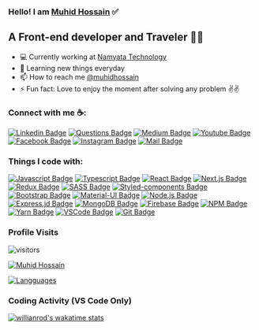 ### Hello! I am [Muhid Hossain][website] ✅
## A Front-end developer and Traveler 🚀🚀
- 💻 Currently working at [Namyata Technology][job]
- 🌱 Learning new things everyday
- 📫 How to reach me [@muhidhossain][linkedin]
- ⚡ Fun fact: Love to enjoy the moment after solving any problem ✌✌️

### Connect with me ☕:

[![Linkedin Badge][linkedin_img]][linkedin]
[![Questions Badge][stackoverflow_img]][stackoverflow]
[![Medium Badge][medium_img]][medium]
[![Youtube Badge][youtube_img]][youtube]
[![Facebook Badge][facebook_img]][facebook]
[![Instagram Badge][instagram_img]][instagram]
[![Mail Badge][mail_img]][mail]

### Things I code with:

[![Javascript Badge][javascript_img]](#)
[![Typescript Badge][typescript_img]](#)
[![React Badge][react_img]](#)
[![Next.js Badge][nextjs_img]](#)
[![Redux Badge][redux_img]](#)
[![SASS Badge][sass_img]](#)
[![Styled-components Badge][styledComponents_img]](#)
[![Bootstrap Badge][bootstrap_img]](#)
[![Material-UI Badge][material_ui_img]](#)
[![Node.js Badge][nodejs_img]](#)
[![Express.jd Badge][expressjs_img]](#)
[![MongoDB Badge][mongoDB_img]](#)
[![Firebase Badge][firebase_img]](#)
[![NPM Badge][npm_img]](#)
[![Yarn Badge][yarn_img]](#)
[![VSCode Badge][vscode_img]](#)
[![Git Badge][git_img]](#)

### Profile Visits 

![visitors](https://visitor-badge.glitch.me/badge?page_id=muhidhossain.muhidhossain)

[![Muhid Hossain](https://github-readme-stats.vercel.app/api?username=muhidhossain&count_private=true&show_icons=true&include_all_commits=true&theme=nightowl)]()

[![Langguages](https://github-readme-stats.vercel.app/api/top-langs/?username=muhidhossain&hide=stylus&count_private=true&card_width=495&theme=nightowl)]()

### Coding Activity (VS Code Only)

[![willianrod's wakatime stats](https://github-readme-stats.vercel.app/api/wakatime?username=@muhidhossain&theme=nightowl&layout=compact&v=2)]()




[website]: https://muhid-hossain.web.app/
[job]: https://namyata.com/

[linkedin]: https://www.linkedin.com/in/muhidhossain/
[stackoverflow]: https://stackoverflow.com/users/13667519/muhid-hossain?tab=profile
[medium]: https://medium.com/@cupOfCodeInMorning
[youtube]: https://www.youtube.com/channel/UCswEDubzQ5DmaPzE3YusgUQ
[facebook]: https://www.facebook.com/muhid.hossain.18/
[instagram]: https://www.instagram.com/_abdul_muhit/
[mail]: mailto:muhidhossain7@gmail.com

[linkedin_img]: https://img.shields.io/badge/LinkedIn-0077B5?style=for-the-badge&logo=linkedin&logoColor=white
[stackoverflow_img]: https://img.shields.io/badge/Stack_Overflow-FE7A16?style=for-the-badge&logo=stack-overflow&logoColor=white
[medium_img]: https://img.shields.io/badge/Medium-12100E?style=for-the-badge&logo=medium&logoColor=white
[youtube_img]: https://img.shields.io/badge/YouTube-FF0000?style=for-the-badge&logo=youtube&logoColor=white
[facebook_img]: https://img.shields.io/badge/Facebook-1877F2?style=for-the-badge&logo=facebook&logoColor=white
[instagram_img]: https://img.shields.io/badge/Instagram-E4405F?style=for-the-badge&logo=instagram&logoColor=white
[mail_img]: https://img.shields.io/badge/Gmail-D14836?style=for-the-badge&logo=gmail&logoColor=white

[javascript_img]: https://img.shields.io/badge/JavaScript-F7DF1E?style=for-the-badge&logo=javascript&logoColor=black
[typescript_img]: https://img.shields.io/badge/TypeScript-007ACC?style=for-the-badge&logo=typescript&logoColor=white
[react_img]: https://img.shields.io/badge/React-20232A?style=for-the-badge&logo=react&logoColor=61DAFB
[nextjs_img]: https://img.shields.io/badge/next.js-000000?style=for-the-badge&logo=nextdotjs&logoColor=white
[redux_img]: https://img.shields.io/badge/Redux-593D88?style=for-the-badge&logo=redux&logoColor=white
[sass_img]: https://img.shields.io/badge/Sass-CC6699?style=for-the-badge&logo=sass&logoColor=white
[styledComponents_img]: https://img.shields.io/badge/styled--components-DB7093?style=for-the-badge&logo=styled-components&logoColor=white
[bootstrap_img]: https://img.shields.io/badge/Bootstrap-563D7C?style=for-the-badge&logo=bootstrap&logoColor=white
[material_ui_img]: https://img.shields.io/badge/Material--UI-0081CB?style=for-the-badge&logo=material-ui&logoColor=white
[nodejs_img]: https://img.shields.io/badge/Node.js-339933?style=for-the-badge&logo=nodedotjs&logoColor=white
[expressjs_img]: https://img.shields.io/badge/Express.js-000000?style=for-the-badge&logo=express&logoColor=white
[mongoDB_img]: https://img.shields.io/badge/MongoDB-4EA94B?style=for-the-badge&logo=mongodb&logoColor=white
[firebase_img]: https://img.shields.io/badge/firebase-ffca28?style=for-the-badge&logo=firebase&logoColor=black
[npm_img]: https://img.shields.io/badge/npm-CB3837?style=for-the-badge&logo=npm&logoColor=white
[yarn_img]: https://img.shields.io/badge/Yarn-2C8EBB?style=for-the-badge&logo=yarn&logoColor=white
[vscode_img]: https://img.shields.io/badge/Visual_Studio_Code-0078D4?style=for-the-badge&logo=visual%20studio%20code&logoColor=white
[git_img]: https://img.shields.io/badge/Git-F05032?style=for-the-badge&logo=git&logoColor=white


